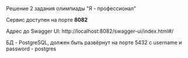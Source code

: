 Решение 2 задания олимпиады "Я - профессионал"

Сервис доступен на порте **8082**

Адрес до Swagger UI:
http://localhost:8082/swagger-ui/index.html#/

БД - PostgreSQL, должен быть развёрнут на порте 5432 с username и password - postgres
